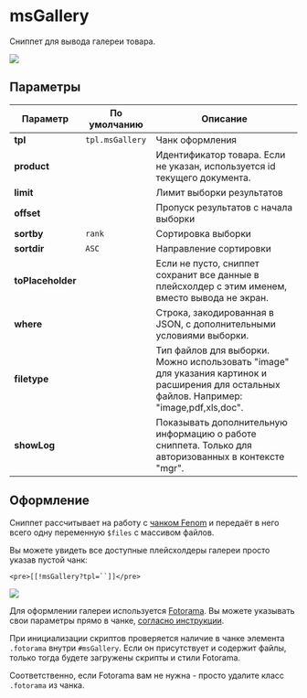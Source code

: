 # msGallery

Сниппет для вывода галереи товара.

[![](https://file.modx.pro/files/7/0/7/70795a067dcbc05e6cd13448ce196381s.jpg)](https://file.modx.pro/files/7/0/7/70795a067dcbc05e6cd13448ce196381.png)

## Параметры

| Параметр          | По умолчанию    | Описание                                                                                                                                   |
| ----------------- | --------------- | ------------------------------------------------------------------------------------------------------------------------------------------ |
| **tpl**           | `tpl.msGallery` | Чанк оформления                                                                                                                            |
| **product**       |                 | Идентификатор товара. Если не указан, используется id текущего документа.                                                                  |
| **limit**         |                 | Лимит выборки результатов                                                                                                                  |
| **offset**        |                 | Пропуск результатов с начала выборки                                                                                                       |
| **sortby**        | `rank`          | Сортировка выборки                                                                                                                         |
| **sortdir**       | `ASC`           | Направление сортировки                                                                                                                     |
| **toPlaceholder** |                 | Если не пусто, сниппет сохранит все данные в плейсхолдер с этим именем, вместо вывода не экран.                                            |
| **where**         |                 | Строка, закодированная в JSON, с дополнительными условиями выборки.                                                                        |
| **filetype**      |                 | Тип файлов для выборки. Можно использовать "image" для указания картинок и расширения для остальных файлов. Например: "image,pdf,xls,doc". |
| **showLog**       |                 | Показывать дополнительную информацию о работе сниппета. Только для авторизованных в контекcте "mgr".                                       |

<!--@include: ../parts/tip-general-properties.md-->

## Оформление

Сниппет рассчитывает на работу с [чанком Fenom][2] и передаёт в него всего одну переменную `$files` с массивом файлов.

Вы можете увидеть все доступные плейсхолдеры галереи просто указав пустой чанк:

```modx
<pre>[[!msGallery?tpl=``]]</pre>
```

[![](https://file.modx.pro/files/0/b/a/0babb052b84702f8ca9a9f32eda62312s.jpg)](https://file.modx.pro/files/0/b/a/0babb052b84702f8ca9a9f32eda62312.png)

Для оформлении галереи используется [Fotorama][3].
Вы можете указывать свои параметры прямо в чанке, [согласно инструкции][4].

При инициализации скриптов проверяется наличие в чанке элемента `.fotorama` внутри `#msGallery`.
Если он присутствует и содержит файлы, только тогда будете загружены скрипты и стили Fotorama.

Соответственно, если Fotorama вам не нужна - просто удалите класс `.fotorama` из чанка.

[2]: /components/pdotools/parser
[3]: http://fotorama.io/
[4]: http://fotorama.io/customize/options/
